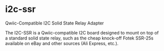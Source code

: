# i2c-ssr
Qwiic-Compatible I2C Solid State Relay Adapter

The I2C-SSR is a Qwiic-compatible I2C board designed to mount on top of a standard solid state relay, such as the cheap knock-off Fotek SSR-25s available
on eBay and other sources (Ali Express, etc.).
